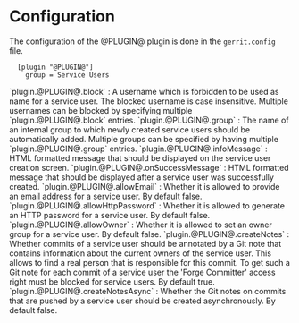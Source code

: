 Configuration
=============

The configuration of the @PLUGIN@ plugin is done in the `gerrit.config`
file.

```
  [plugin "@PLUGIN@"]
    group = Service Users
```

<a id="block">
`plugin.@PLUGIN@.block`
:	A username which is forbidden to be used as name for a service
	user. The blocked username is case insensitive. Multiple
	usernames can be blocked by specifying multiple
	`plugin.@PLUGIN@.block` entries.

<a id="group">
`plugin.@PLUGIN@.group`
:	The name of an internal group to which newly created service users
	should be automatically added. Multiple groups can be specified by
	having multiple `plugin.@PLUGIN@.group` entries.

<a id="infoMessage">
`plugin.@PLUGIN@.infoMessage`
:	HTML formatted message that should be displayed on the service user
	creation screen.

<a id="onSuccessMessage">
`plugin.@PLUGIN@.onSuccessMessage`
:	HTML formatted message that should be displayed after a service
	user was successfully created.

<a id="allowEmail">
`plugin.@PLUGIN@.allowEmail`
:	Whether it is allowed to provide an email address for
	a service user. By default false.

<a id="allowHttpPassword">
`plugin.@PLUGIN@.allowHttpPassword`
:	Whether it is allowed to generate an HTTP password for
	a service user. By default false.

<a id="allowOwner">
`plugin.@PLUGIN@.allowOwner`
:	Whether it is allowed to set an owner group for a service user.
	By default false.

<a id="createNotes">
`plugin.@PLUGIN@.createNotes`
:	Whether commits of a service user should be annotated by a Git note
	that contains information about the current owners of the service
	user. This allows to find a real person that is responsible for
	this commit. To get such a Git note for each commit of a service
	user the 'Forge Committer' access right must be blocked for service
	users. By default true.

<a id="createNotes">
`plugin.@PLUGIN@.createNotesAsync`
:	Whether the Git notes on commits that are pushed by a service user
	should be created asynchronously. By default false.
